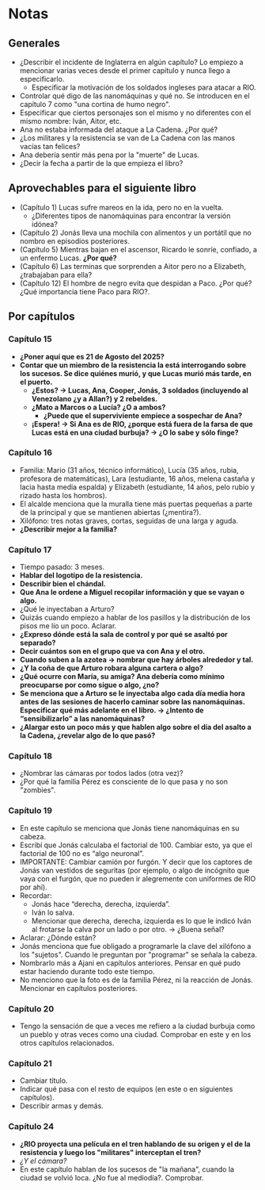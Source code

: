 # Notas

## Generales

- ¿Describir el incidente de Inglaterra en algún capítulo? Lo empiezo a mencionar varias veces desde el primer capítulo y nunca llego a especificarlo.
    - Especificar la motivación de los soldados ingleses para atacar a RIO.
- Controlar qué digo de las nanomáquinas y qué no. Se introducen en el capítulo 7 como "una cortina de humo negro".
- Especificar que ciertos personajes son el mismo y no diferentes con el mismo nombre: Iván, Aitor, etc.
- Ana no estaba informada del ataque a La Cadena. ¿Por qué?
- ¿Los militares y la resistencia se van de La Cadena con las manos vacías tan felices?
- Ana debería sentir más pena por la "muerte" de Lucas.
- ¿Decir la fecha a partir de la que empieza el libro?

## Aprovechables para el siguiente libro

- (Capítulo 1) Lucas sufre mareos en la ida, pero no en la vuelta.
    - ¿Diferentes tipos de nanomáquinas para encontrar la versión idónea?
- (Capítulo 2) Jonás lleva una mochila con alimentos y un portátil que no nombro en episodios posteriores.
- (Capítulo 5) Mientras bajan en el ascensor, Ricardo le sonríe, confiado, a un enfermo Lucas. **¿Por qué?**
- (Capítulo 6) Las terminas que sorprenden a Aitor pero no a Elizabeth, ¿trabajaban para ella?
- (Capítulo 12) El hombre de negro evita que despidan a Paco. ¿Por qué? ¿Qué importancia tiene Paco para RIO?.

## Por capítulos

### Capítulo 15

- **¿Poner aquí que es 21 de Agosto del 2025?**
- **Contar que un miembro de la resistencia la está interrogando sobre los sucesos. Se dice quiénes murió, y que Lucas murió más tarde, en el puerto.**
    - **¿Estos? → Lucas, Ana, Cooper, Jonás, 3 soldados (incluyendo al Venezolano ¿y a Allan?) y 2 rebeldes.**
    - **¿Mato a Marcos o a Lucía? ¿O a ambos?**
        - **¿Puede que el superviviente empiece a sospechar de Ana?**
    - **¡Espera! → Si Ana es de RIO, ¿porque está fuera de la farsa de que Lucas está en una ciudad burbuja? → ¿O lo sabe y sólo finge?**

### Capítulo 16

- Familia: Mario (31 años, técnico informático), Lucía (35 años, rubia, profesora de matemáticas), Lara (estudiante, 16 años, melena castaña y lacia hasta media espalda) y Elizabeth (estudiante, 14 años, pelo rubio y rizado hasta los hombros).
- El alcalde menciona que la muralla tiene más puertas pequeñas a parte de la principal y que se mantienen abiertas (¿mentira?).
- Xilófono: tres notas graves, cortas, seguidas de una larga y aguda.
- **¿Describir mejor a la familia?**

### Capítulo 17

- Tiempo pasado: 3 meses.
- **Hablar del logotipo de la resistencia.**
- **Describir bien el chándal.**
- **Que Ana le ordene a Miguel recopilar información y que se vayan o algo.**
- ¿Qué le inyectaban a Arturo?
- Quizás cuando empiezo a hablar de los pasillos y la distribución de los pisos me lío un poco. Aclarar.
- **¿Expreso dónde está la sala de control y por qué se asaltó por separado?**
- **Decir cuántos son en el grupo que va con Ana y el otro.**
- **Cuando suben a la azotea → nombrar que hay árboles alrededor y tal.**
- **¿Y la coña de que Arturo robara alguna cartera o algo?**
- **¿Qué ocurre con María, su amiga? Ana debería como mínimo preocuparse por como sigue o algo, ¿no?**
- **Se menciona que a Arturo se le inyectaba algo cada día media hora antes de las sesiones de hacerlo caminar sobre las nanomáquinas. Especificar qué más adelante en el libro. → ¿Intento de “sensibilizarlo” a las nanomáquinas?**
- **¿Alargar esto un poco más y que hablen algo sobre el día del asalto a la Cadena, ¿revelar algo de lo que pasó?**

### Capítulo 18

- ¿Nombrar las cámaras por todos lados (otra vez)?
- ¿Por qué la familia Pérez es consciente de lo que pasa y no son "zombies".

### Capítulo 19

- En este capítulo se menciona que Jonás tiene nanomáquinas en su cabeza.
- Escribí que Jonás calculaba el factorial de 100. Cambiar esto, ya que el factorial de 100 no es “algo neuronal”.
- IMPORTANTE: Cambiar camión por furgón. Y decir que los captores de Jonás van vestidos de seguritas (por ejemplo, o algo de incógnito que vaya con el furgón, que no pueden ir alegremente con uniformes de RIO por ahí).
- Recordar:
    - Jonás hace “derecha, derecha, izquierda”.
    - Iván lo salva.
    - Mencionar que derecha, derecha, izquierda es lo que le indicó Iván al frotarse la calva por un lado o por otro. → ¿Buena señal?
- Aclarar: ¿Dónde están?
- Jonás menciona que fue obligado a programarle la clave del xilófono a los "sujetos". Cuando le preguntan por "programar" se señala la cabeza.
- Nombrarlo más a Ajani en capítulos anteriores. Pensar en qué pudo estar haciendo durante todo este tiempo.
- No menciono que la foto es de la familia Pérez, ni la reacción de Jonás. Mencionar en capítulos posteriores.

### Capítulo 20

- Tengo la sensación de que a veces me refiero a la ciudad burbuja como un pueblo y otras veces como una ciudad. Comprobar en este y en los otros capítulos relacionados.

### Capítulo 21

- Cambiar título.
- Indicar qué pasa con el resto de equipos (en este o en siguientes capítulos).
- Describir armas y demás.

### Capítulo 24

- **¿RIO proyecta una película en el tren hablando de su origen y el de la resistencia y luego los "militares" interceptan el tren?**
- *¿Y el cámara?*
- En este capítulo hablan de los sucesos de "la mañana", cuando la ciudad se volvió loca. ¿No fue al mediodía?. Comprobar.
